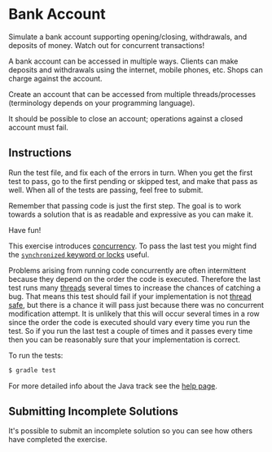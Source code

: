 # Bank Account

Simulate a bank account supporting opening/closing, withdrawals, and deposits
of money. Watch out for concurrent transactions!

A bank account can be accessed in multiple ways. Clients can make
deposits and withdrawals using the internet, mobile phones, etc. Shops
can charge against the account.

Create an account that can be accessed from multiple threads/processes
(terminology depends on your programming language).

It should be possible to close an account; operations against a closed
account must fail.

## Instructions

Run the test file, and fix each of the errors in turn. When you get the
first test to pass, go to the first pending or skipped test, and make
that pass as well. When all of the tests are passing, feel free to
submit.

Remember that passing code is just the first step. The goal is to work
towards a solution that is as readable and expressive as you can make
it.

Have fun!

This exercise introduces [concurrency](https://docs.oracle.com/javase/tutorial/essential/concurrency/index.html). 
To pass the last test you might find the 
[`synchronized` keyword or locks](https://docs.oracle.com/javase/tutorial/essential/concurrency/locksync.html) useful.

Problems arising from running code concurrently are often intermittent because they depend on the order the code is
executed. Therefore the last test runs many [threads](https://docs.oracle.com/javase/8/docs/api/java/lang/Thread.html) 
several times to increase the chances of catching a bug. That means this test should fail if your implementation is not
[thread safe](https://en.wikipedia.org/wiki/Thread_safety), but there is a chance it will pass just because there was 
no concurrent modification attempt. It is unlikely that this will occur several times 
in a row since the order the code is executed should vary every time you run the test. So if you run the last test a 
couple of times and it passes every time then you can be reasonably sure that your implementation is correct.

To run the tests:

```sh
$ gradle test
```

For more detailed info about the Java track see the [help page](http://exercism.io/languages/java).



## Submitting Incomplete Solutions
It's possible to submit an incomplete solution so you can see how others have completed the exercise.

